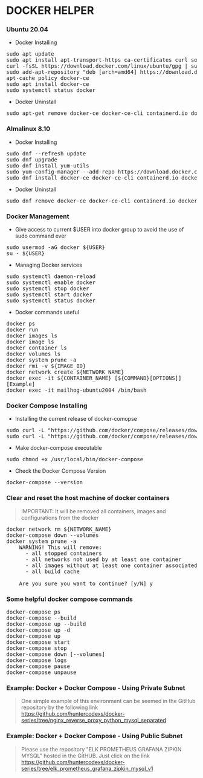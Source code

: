 
# DOCKER HELPER


### Ubuntu 20.04

- Docker Installing

<pre>
sudo apt update
sudo apt install apt-transport-https ca-certificates curl software-properties-common
curl -fsSL https://download.docker.com/linux/ubuntu/gpg | sudo apt-key add -
sudo add-apt-repository "deb [arch=amd64] https://download.docker.com/linux/ubuntu focal stable"
apt-cache policy docker-ce
sudo apt install docker-ce
sudo systemctl status docker
</pre>

- Docker Uninstall

<pre>
sudo apt-get remove docker-ce docker-ce-cli containerd.io docker-compose-plugin
</pre>

### Almalinux 8.10

- Docker Installing

<pre>
sudo dnf --refresh update
sudo dnf upgrade
sudo dnf install yum-utils
sudo yum-config-manager --add-repo https://download.docker.com/linux/centos/docker-ce.repo
sudo dnf install docker-ce docker-ce-cli containerd.io docker-compose-plugin
</pre>

- Docker Uninstall

<pre>
sudo dnf remove docker-ce docker-ce-cli containerd.io docker-compose-plugin
</pre>

### Docker Management

- Give access to current $USER into docker group to avoid the use of sudo command ever

<pre>
sudo usermod -aG docker ${USER}
su - ${USER}
</pre>

- Managing Docker services

<pre>
sudo systemctl daemon-reload
sudo systemctl enable docker
sudo systemctl stop docker
sudo systemctl start docker
sudo systemctl status docker
</pre>

- Docker commands useful

<pre>
docker ps
docker run
docker images ls
docker image ls
docker container ls
docker volumes ls
docker system prune -a
docker rmi -v ${IMAGE_ID}
docker network create ${NETWORK_NAME}
docker exec -it ${CONTAINER_NAME} [${COMMAND}[OPTIONS]]
[Example]
docker exec -it mailhog-ubuntu2004 /bin/bash
</pre>

### Docker Compose Installing

- Installing the current release of docker-comopse

<pre>
sudo curl -L "https://github.com/docker/compose/releases/download/${VERSION}/docker-compose-$(uname -s)-$(uname -m)" -o /usr/local/bin/docker-compose
sudo curl -L "https://github.com/docker/compose/releases/download/1.26.0/docker-compose-$(uname -s)-$(uname -m)" -o /usr/local/bin/docker-compose
</pre>

- Make docker-compose executable

<pre>
sudo chmod +x /usr/local/bin/docker-compose
</pre>

- Check the Docker Compose Version

<pre>
docker-compose --version
</pre>

### Clear and reset the host machine of docker containers

> IMPORTANT: It will be removed all containers, images and configurations from the docker

<pre>
docker network rm ${NETWORK_NAME}
docker-compose down --volumes
docker system prune -a
    WARNING! This will remove:
      - all stopped containers
      - all networks not used by at least one container
      - all images without at least one container associated to them
      - all build cache
    
    Are you sure you want to continue? [y/N] y
</pre>

### Some helpful docker compose commands

<pre>
docker-compose ps
docker-compose --build
docker-compose up --build
docker-compose up -d
docker-compose up
docker-compose start
docker-compose stop
docker-compose down [--volumes]
docker-compose logs
docker-compose pause
docker-compose unpause
</pre>

### Example: Docker + Docker Compose - Using Private Subnet

> One simple example of this environment can be seemed in the GitHub repository by the following link 
> https://github.com/huntercodexs/docker-series/tree/nginx_reverse_proxy_python_mysql_separated

### Example: Docker + Docker Compose - Using Public Subnet

> Please use the repository "ELK PROMETHEUS GRAFANA ZIPKIN MYSQL" hosted in the GitHUB.
> Just click on the link https://github.com/huntercodexs/docker-series/tree/elk_prometheus_grafana_zipkin_mysql_v1

